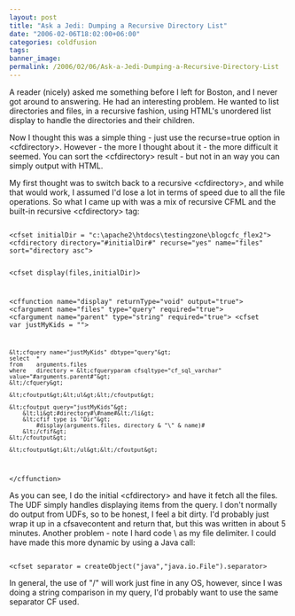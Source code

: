 ```yaml
---
layout: post
title: "Ask a Jedi: Dumping a Recursive Directory List"
date: "2006-02-06T18:02:00+06:00"
categories: coldfusion 
tags: 
banner_image: 
permalink: /2006/02/06/Ask-a-Jedi-Dumping-a-Recursive-Directory-List
---
```


A reader (nicely) asked me something before I left for Boston, and I never got around to answering. He had an interesting problem. He wanted to list directories and files, in a recursive fashion, using HTML's unordered list display to handle the directories and their children.

Now I thought this was a simple thing - just use the recurse=true option in &lt;cfdirectory&gt;. However - the more I thought about it - the more difficult it seemed. You can sort the &lt;cfdirectory&gt; result - but not in an way you can simply output with HTML. 

My first thought was to switch back to a recursive &lt;cfdirectory&gt;, and while that would work, I assumed I'd lose a lot in terms of speed due to all the file operations. So what I came up with was a mix of recursive CFML and the built-in recursive &lt;cfdirectory&gt; tag:

<code>
&lt;cfset initialDir = "c:\apache2\htdocs\testingzone\blogcfc_flex2"&gt;
&lt;cfdirectory directory="#initialDir#" recurse="yes" name="files" sort="directory asc"&gt;

&lt;cfset display(files,initialDir)&gt;

&lt;cffunction name="display" returnType="void" output="true"&gt;
	&lt;cfargument name="files" type="query" required="true"&gt;
	&lt;cfargument name="parent" type="string" required="true"&gt;
	&lt;cfset var justMyKids = ""&gt;
	
	&lt;cfquery name="justMyKids" dbtype="query"&gt;
	select	*
	from	arguments.files
	where	directory = &lt;cfqueryparam cfsqltype="cf_sql_varchar" value="#arguments.parent#"&gt;
	&lt;/cfquery&gt;	
	
	&lt;cfoutput&gt;&lt;ul&gt;&lt;/cfoutput&gt;
	
	&lt;cfoutput query="justMyKids"&gt;
		&lt;li&gt;#directory#\#name#&lt;/li&gt;
		&lt;cfif type is "Dir"&gt;
			#display(arguments.files, directory & "\" & name)#
		&lt;/cfif&gt;
	&lt;/cfoutput&gt;
	
	&lt;cfoutput&gt;&lt;/ul&gt;&lt;/cfoutput&gt;
	
&lt;/cffunction&gt;
</code>

As you can see, I do the initial &lt;cfdirectory&gt; and have it fetch all the files. The UDF simply handles displaying items from the query. I don't normally do output from UDFs, so to be honest, I feel a bit dirty. I'd probably just wrap it up in a cfsavecontent and return that, but this was written in about 5 minutes. Another problem - note I hard code \ as my file delimiter. I could have made this more dynamic by using a Java call:

<code>
&lt;cfset separator = createObject("java","java.io.File").separator&gt;
</code>

In general, the use of "/" will work just fine in any OS, however, since I was doing a string comparison in my query, I'd probably want to use the same separator CF used.